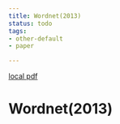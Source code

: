 ```yaml
---
title: Wordnet(2013)
status: todo
tags:
- other-default
- paper

---
```


[local pdf](../../../pdfs/2013-wordnet.pdf)

# Wordnet(2013)
